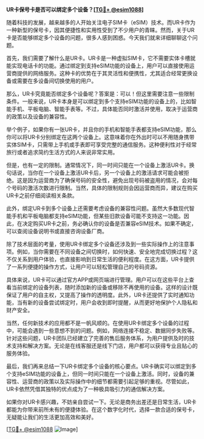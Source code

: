 **UR卡保号卡是否可以绑定多个设备？[[TG💪+ @esim1088](https://t.me/s/esim1088)]**

随着科技的发展，越来越多的人开始关注电子SIM卡（eSIM）技术。而UR卡作为一种新型的保号卡，因其便捷性和实用性受到了不少用户的青睐。然而，关于UR卡是否能够绑定多个设备的问题，很多人感到困惑。今天我们就来详细聊聊这个问题。

首先，我们需要了解什么是UR卡。UR卡是一种虚拟SIM卡，它不需要实体卡槽就能实现电话卡的功能。通过绑定到支持eSIM功能的设备上，用户可以直接使用运营商提供的网络服务。这种卡的优势在于其灵活性和便携性，尤其适合经常更换设备或需要在多设备间切换使用的用户。

那么，UR卡究竟能否绑定多个设备呢？答案是：可以！但这里需要注意一些限制条件。一般来说，UR卡本身是可以绑定到多个支持eSIM功能的设备上的，比如智能手机、平板电脑、智能手表等。不过，具体能否同时激活并使用，取决于运营商的政策以及设备的兼容性。

举个例子，如果你有一张UR卡，并且你的手机和智能手表都支持eSIM功能，那么你可以将UR卡分别绑定在这两个设备上。这意味着你在外出时可以不用随身携带实体SIM卡，只需带上手机或手表即可享受完整的通信服务。这种便利性对于经常旅行或者追求简约生活方式的人来说非常实用。

但是，也有一定的限制。通常情况下，同一时间只能在一个设备上激活UR卡。换句话说，当你在一个设备上激活UR卡后，另一个设备上的激活请求可能会被拒绝。这是因为运营商为了确保号码的安全性，避免出现号码被盗用的情况，会对每个号码的激活次数进行限制。当然，具体的限制规则会因运营商而异，建议在购买UR卡之前仔细阅读相关条款。

此外，绑定UR卡到多个设备上还需要考虑设备的兼容性问题。虽然大多数现代智能手机和平板电脑都支持eSIM功能，但某些旧款设备可能不支持这一功能。因此，在决定购买UR卡之前，务必确认你的设备是否兼容eSIM技术。如果不确定，可以查阅设备说明书或直接咨询设备厂商。

除了技术层面的考量，使用UR卡绑定多个设备还涉及到一些实际操作上的注意事项。例如，当你需要在不同设备之间切换时，如何快速、安全地完成切换过程？这不仅关系到用户体验，也直接影响到日常生活的便利程度。在这方面，UR卡提供了一系列便捷的操作方式，让用户可以轻松管理自己的号码资源。

具体来说，UR卡可以通过官方APP或网页端进行管理。用户可以在这些平台上查看当前绑定的设备列表，随时添加新的设备或移除不再使用的设备。这样的设计既保证了用户的自主权，又提高了操作的透明度。此外，UR卡还提供了实时通知功能，当有新的设备尝试绑定时，用户会收到即时提醒，从而更好地保护个人隐私和财产安全。

当然，任何新技术的应用都不是一帆风顺的。在使用UR卡绑定多个设备的过程中，可能会遇到一些意想不到的问题。例如，网络连接不稳定、数据同步失败等。针对这些问题，UR卡团队已经建立了完善的售后服务体系，为用户提供及时的技术支持和解决方案。无论是在线客服还是线下门店，用户都可以获得专业且贴心的服务体验。

最后，我们再来总结一下UR卡绑定多个设备的核心要点。UR卡确实可以绑定到多个支持eSIM功能的设备上，但同一时间只能在一个设备上激活。同时，设备的兼容性、运营商的政策以及实际操作中的细节都需要引起足够的重视。尽管如此，UR卡依然凭借其独特的优点成为了一种极具吸引力的通信解决方案。

如果你对UR卡感兴趣，不妨亲自尝试一下。无论是商务出差还是日常生活，UR卡都能为你带来前所未有的便捷体验。在这个数字化时代，选择一款合适的保号卡，无疑能让我们的生活更加高效和美好。

[[TG💪+ @esim1088](https://t.me/s/esim1088) ![Image](https://i.postimg.cc/4NQfJmqS/Snipaste-2025-05-13-00-14-12.png)]